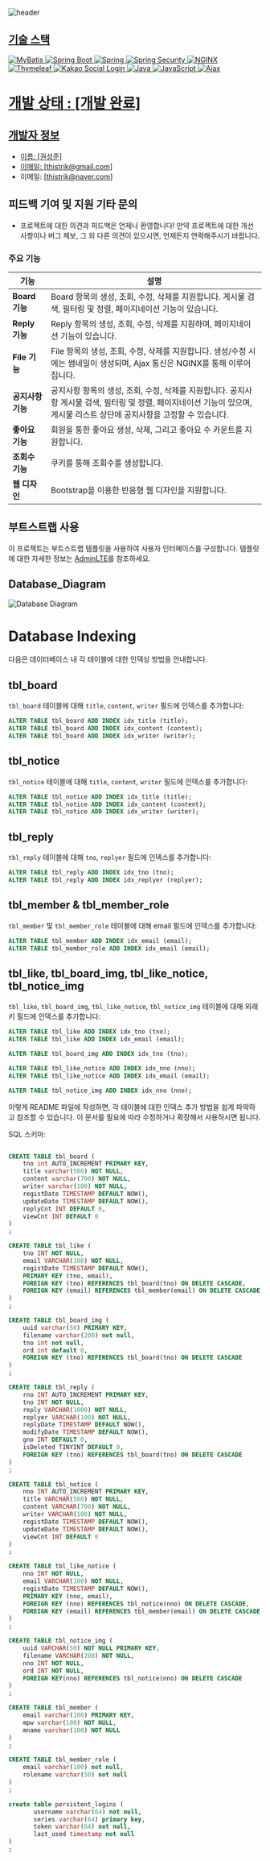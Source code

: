 ![header](https://capsule-render.vercel.app/api?type=waving&color=auto&height=300&section=header&text=Kwon's%20Study%20Repo&fontSize=60&animation=fadeIn&fontAlignY=38&desc=Whoever%20knocks%20persistently,%20ends%20by%20entering.&descAlignY=51&descAlign=62)
<p align='center'>
  <a href="#demo">
<body>
  <h2>기술 스택</h2>
  <p>
    <img src="https://img.shields.io/badge/MyBatis-FAAF15?style=for-the-badge&logo=MyBatis&logoColor=white" alt="MyBatis">
    <img src="https://img.shields.io/badge/Spring%20Boot-6DB33F?style=for-the-badge&logo=Spring Boot&logoColor=white" alt="Spring Boot">
    <img src="https://img.shields.io/badge/Spring-6DB33F?style=for-the-badge&logo=Spring&logoColor=white" alt="Spring">
    <img src="https://img.shields.io/badge/Spring%20Security-6DB33F?style=for-the-badge&logo=Spring Security&logoColor=white" alt="Spring Security">
    <img src="https://img.shields.io/badge/NGINX-009639?style=for-the-badge&logo=NGINX&logoColor=white" alt="NGINX">
    <img src="https://img.shields.io/badge/Thymeleaf-005F0F?style=for-the-badge&logo=Thymeleaf&logoColor=white" alt="Thymeleaf">
    <img src="https://img.shields.io/badge/Kakao-FFCD00?style=for-the-badge&logo=Kakao&logoColor=black" alt="Kakao Social Login">
    <img src="https://img.shields.io/badge/Java-007396?style=for-the-badge&logo=Java&logoColor=white" alt="Java">
    <img src="https://img.shields.io/badge/JavaScript-F7DF1E?style=for-the-badge&logo=JavaScript&logoColor=black" alt="JavaScript">
    <img src="https://img.shields.io/badge/Ajax-005C5C?style=for-the-badge&logo=Ajax&logoColor=white" alt="Ajax">
  </p>
</body>
</html>

# 개발 상태 : [개발 완료]
## 개발자 정보
- 이름: [권성준]
- 이메일: [thistrik@gmail.com]
- 이메일: [thistrik@naver.com]

## 피드백 기여 및 지원 기타 문의 
- 프로젝트에 대한 의견과 피드백은 언제나 환영합니다! 만약 프로젝트에 대한 개선 사항이나 버그 제보, 그 외 다른 의견이 있으시면, 언제든지 연락해주시기 바랍니다.

### 주요 기능
| 기능               | 설명                                                              |
|------------------|-----------------------------------------------------------------|
| **Board 기능**     | Board 항목의 생성, 조회, 수정, 삭제를 지원합니다. 게시물 검색, 필터링 및 정렬, 페이지네이션 기능이 있습니다. |
| **Reply 기능**     | Reply 항목의 생성, 조회, 수정, 삭제를 지원하며, 페이지네이션 기능이 있습니다. |
| **File 기능**      | File 항목의 생성, 조회, 수정, 삭제를 지원합니다. 생성/수정 시에는 썸네일이 생성되며, Ajax 통신은 NGINX를 통해 이루어집니다. |
| **공지사항 기능**  | 공지사항 항목의 생성, 조회, 수정, 삭제를 지원합니다. 공지사항 게시물 검색, 필터링 및 정렬, 페이지네이션 기능이 있으며, 게시물 리스트 상단에 공지사항을 고정할 수 있습니다. |
| **좋아요 기능**    | 회원을 통한 좋아요 생성, 삭제, 그리고 좋아요 수 카운트를 지원합니다. |
| **조회수 기능**    | 쿠키를 통해 조회수를 생성합니다.                                   |
| **웹 디자인**     | Bootstrap을 이용한 반응형 웹 디자인을 지원합니다.                      |

## 부트스트랩 사용
이 프로젝트는 부트스트랩 템플릿을 사용하여 사용자 인터페이스를 구성합니다. 템플릿에 대한 자세한 정보는 [AdminLTE](https://adminlte.io/)를 참조하세요.

## Database_Diagram
![Database Diagram](./35D8FAE1-7656-4053-94D3-643DCC541D21.jpeg)

# Database Indexing
다음은 데이터베이스 내 각 테이블에 대한 인덱싱 방법을 안내합니다. 

## tbl_board
`tbl_board` 테이블에 대해 `title`, `content`, `writer` 필드에 인덱스를 추가합니다:
```sql
ALTER TABLE tbl_board ADD INDEX idx_title (title);
ALTER TABLE tbl_board ADD INDEX idx_content (content);
ALTER TABLE tbl_board ADD INDEX idx_writer (writer);
```

## tbl_notice
`tbl_notice` 테이블에 대해 `title`, `content`, `writer` 필드에 인덱스를 추가합니다:
```sql
ALTER TABLE tbl_notice ADD INDEX idx_title (title);
ALTER TABLE tbl_notice ADD INDEX idx_content (content);
ALTER TABLE tbl_notice ADD INDEX idx_writer (writer);
```

## tbl_reply
`tbl_reply` 테이블에 대해 `tno`, `replyer` 필드에 인덱스를 추가합니다:
```sql
ALTER TABLE tbl_reply ADD INDEX idx_tno (tno);
ALTER TABLE tbl_reply ADD INDEX idx_replyer (replyer);
```

## tbl_member & tbl_member_role
`tbl_member` 및 `tbl_member_role` 테이블에 대해 email 필드에 인덱스를 추가합니다:
```sql
ALTER TABLE tbl_member ADD INDEX idx_email (email);
ALTER TABLE tbl_member_role ADD INDEX idx_email (email);
```

## tbl_like, tbl_board_img, tbl_like_notice, tbl_notice_img
`tbl_like`, `tbl_board_img`, `tbl_like_notice`, `tbl_notice_img` 테이블에 대해 외래키 필드에 인덱스를 추가합니다:
```sql
ALTER TABLE tbl_like ADD INDEX idx_tno (tno);
ALTER TABLE tbl_like ADD INDEX idx_email (email);

ALTER TABLE tbl_board_img ADD INDEX idx_tno (tno);

ALTER TABLE tbl_like_notice ADD INDEX idx_nno (nno);
ALTER TABLE tbl_like_notice ADD INDEX idx_email (email);

ALTER TABLE tbl_notice_img ADD INDEX idx_nno (nno);
```
이렇게 README 파일에 작성하면, 각 테이블에 대한 인덱스 추가 방법을 쉽게 파악하고 참조할 수 있습니다. 이 문서를 필요에 따라 수정하거나 확장해서 사용하시면 됩니다.


SQL 스키마:
```sql

CREATE TABLE tbl_board (
	tno int AUTO_INCREMENT PRIMARY KEY,
	title varchar(500) NOT NULL,
	content varchar(700) NOT NULL,
	writer varchar(100) NOT NULL,
	registDate TIMESTAMP DEFAULT NOW(),
	updateDate TIMESTAMP DEFAULT NOW(),
	replyCnt INT DEFAULT 0,
	viewCnt INT DEFAULT 0
)
;

CREATE TABLE tbl_like (
    tno INT NOT NULL,
    email VARCHAR(100) NOT NULL,
    registDate TIMESTAMP DEFAULT NOW(),
    PRIMARY KEY (tno, email),
    FOREIGN KEY (tno) REFERENCES tbl_board(tno) ON DELETE CASCADE,
    FOREIGN KEY (email) REFERENCES tbl_member(email) ON DELETE CASCADE
)
;

CREATE TABLE tbl_board_img (
	uuid varchar(50) PRIMARY KEY,
	filename varchar(200) not null,
	tno int not null,
	ord int default 0,
	FOREIGN KEY (tno) REFERENCES tbl_board(tno) ON DELETE CASCADE
)
;

CREATE TABLE tbl_reply (
    rno INT AUTO_INCREMENT PRIMARY KEY,
    tno INT NOT NULL,
    reply VARCHAR(1000) NOT NULL,
    replyer VARCHAR(100) NOT NULL,
    replyDate TIMESTAMP DEFAULT NOW(),
    modifyDate TIMESTAMP DEFAULT NOW(),
    gno INT DEFAULT 0,
    isDeleted TINYINT DEFAULT 0,
    FOREIGN KEY (tno) REFERENCES tbl_board(tno) ON DELETE CASCADE
)
;

CREATE TABLE tbl_notice (
    nno INT AUTO_INCREMENT PRIMARY KEY,
    title VARCHAR(500) NOT NULL,
    content VARCHAR(700) NOT NULL,
    writer VARCHAR(100) NOT NULL,
    registDate TIMESTAMP DEFAULT NOW(),
    updateDate TIMESTAMP DEFAULT NOW(),
    viewCnt INT DEFAULT 0
)
;

CREATE TABLE tbl_like_notice (
    nno INT NOT NULL,
    email VARCHAR(100) NOT NULL,
    registDate TIMESTAMP DEFAULT NOW(),
    PRIMARY KEY (nno, email),
    FOREIGN KEY (nno) REFERENCES tbl_notice(nno) ON DELETE CASCADE,
    FOREIGN KEY (email) REFERENCES tbl_member(email) ON DELETE CASCADE
)
;

CREATE TABLE tbl_notice_img (
    uuid VARCHAR(50) NOT NULL PRIMARY KEY,
    filename VARCHAR(200) NOT NULL,
    nno INT NOT NULL,
    ord INT NOT NULL,
    FOREIGN KEY(nno) REFERENCES tbl_notice(nno) ON DELETE CASCADE
)
;

CREATE TABLE tbl_member (
	email varchar(100) PRIMARY KEY,
	mpw varchar(100) NOT NULL,
	mname varchar(100) NOT NULL
)
;

CREATE TABLE tbl_member_role (
	email varchar(100) not null,
	rolename varchar(50) not null
)
;

create table persistent_logins (
       username varchar(64) not null,
       series varchar(64) primary key,
       token varchar(64) not null,
       last_used timestamp not null
)
;

```
